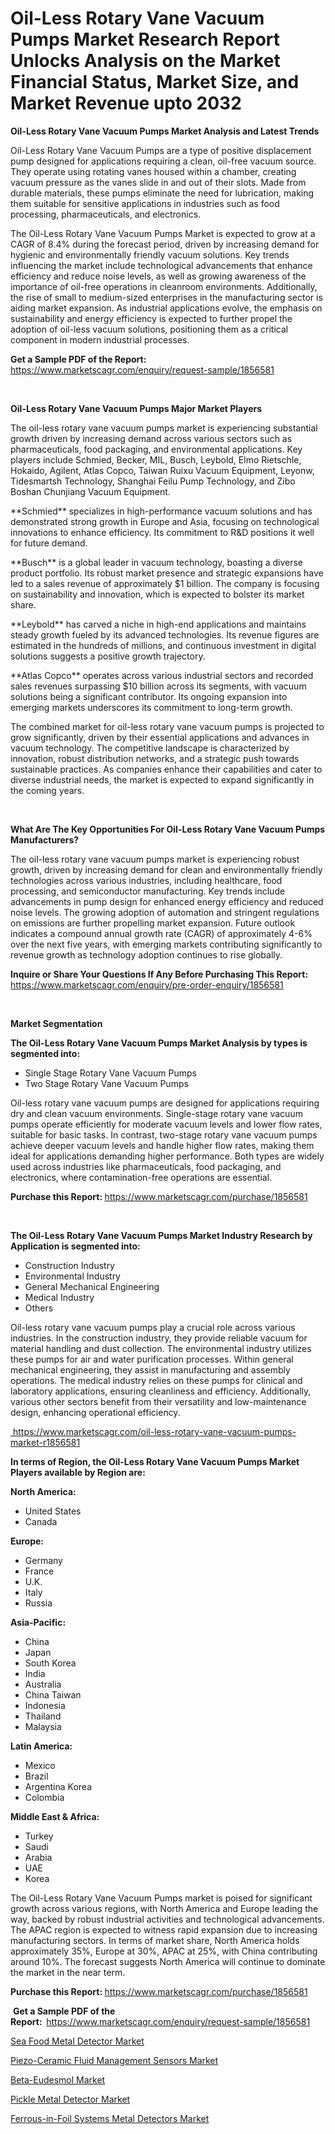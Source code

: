 <p><h1>Oil-Less Rotary Vane Vacuum Pumps Market Research Report Unlocks Analysis on the Market Financial Status, Market Size, and Market Revenue upto 2032</h1></p><p><strong>Oil-Less Rotary Vane Vacuum Pumps Market Analysis and Latest Trends</strong></p>
<p><p>Oil-Less Rotary Vane Vacuum Pumps are a type of positive displacement pump designed for applications requiring a clean, oil-free vacuum source. They operate using rotating vanes housed within a chamber, creating vacuum pressure as the vanes slide in and out of their slots. Made from durable materials, these pumps eliminate the need for lubrication, making them suitable for sensitive applications in industries such as food processing, pharmaceuticals, and electronics.</p><p>The Oil-Less Rotary Vane Vacuum Pumps Market is expected to grow at a CAGR of 8.4% during the forecast period, driven by increasing demand for hygienic and environmentally friendly vacuum solutions. Key trends influencing the market include technological advancements that enhance efficiency and reduce noise levels, as well as growing awareness of the importance of oil-free operations in cleanroom environments. Additionally, the rise of small to medium-sized enterprises in the manufacturing sector is aiding market expansion. As industrial applications evolve, the emphasis on sustainability and energy efficiency is expected to further propel the adoption of oil-less vacuum solutions, positioning them as a critical component in modern industrial processes.</p></p>
<p><strong>Get a Sample PDF of the Report:&nbsp;</strong> <a href="https://www.marketscagr.com/enquiry/request-sample/1856581?utm_campaign=2016&utm_medium=2&utm_source=Github&utm_content=ia&utm_term=08012025&utm_id=oil-less-rotary-vane-vacuum-pumps">https://www.marketscagr.com/enquiry/request-sample/1856581</a></p>
<p>&nbsp;</p>
<p><strong>Oil-Less Rotary Vane Vacuum Pumps Major Market Players</strong></p>
<p><p>The oil-less rotary vane vacuum pumps market is experiencing substantial growth driven by increasing demand across various sectors such as pharmaceuticals, food packaging, and environmental applications. Key players include Schmied, Becker, MIL, Busch, Leybold, Elmo Rietschle, Hokaido, Agilent, Atlas Copco, Taiwan Ruixu Vacuum Equipment, Leyonw, Tidesmartsh Technology, Shanghai Feilu Pump Technology, and Zibo Boshan Chunjiang Vacuum Equipment.</p><p>**Schmied** specializes in high-performance vacuum solutions and has demonstrated strong growth in Europe and Asia, focusing on technological innovations to enhance efficiency. Its commitment to R&D positions it well for future demand.</p><p>**Busch** is a global leader in vacuum technology, boasting a diverse product portfolio. Its robust market presence and strategic expansions have led to a sales revenue of approximately $1 billion. The company is focusing on sustainability and innovation, which is expected to bolster its market share.</p><p>**Leybold** has carved a niche in high-end applications and maintains steady growth fueled by its advanced technologies. Its revenue figures are estimated in the hundreds of millions, and continuous investment in digital solutions suggests a positive growth trajectory.</p><p>**Atlas Copco** operates across various industrial sectors and recorded sales revenues surpassing $10 billion across its segments, with vacuum solutions being a significant contributor. Its ongoing expansion into emerging markets underscores its commitment to long-term growth.</p><p>The combined market for oil-less rotary vane vacuum pumps is projected to grow significantly, driven by their essential applications and advances in vacuum technology. The competitive landscape is characterized by innovation, robust distribution networks, and a strategic push towards sustainable practices. As companies enhance their capabilities and cater to diverse industrial needs, the market is expected to expand significantly in the coming years.</p></p>
<p>&nbsp;</p>
<p><strong>What Are The Key Opportunities For Oil-Less Rotary Vane Vacuum Pumps Manufacturers?</strong></p>
<p><p>The oil-less rotary vane vacuum pumps market is experiencing robust growth, driven by increasing demand for clean and environmentally friendly technologies across various industries, including healthcare, food processing, and semiconductor manufacturing. Key trends include advancements in pump design for enhanced energy efficiency and reduced noise levels. The growing adoption of automation and stringent regulations on emissions are further propelling market expansion. Future outlook indicates a compound annual growth rate (CAGR) of approximately 4-6% over the next five years, with emerging markets contributing significantly to revenue growth as technology adoption continues to rise globally.</p></p>
<p><strong>Inquire or Share Your Questions If Any Before Purchasing This Report:</strong> <a href="https://www.marketscagr.com/enquiry/pre-order-enquiry/1856581?utm_campaign=2016&utm_medium=2&utm_source=Github&utm_content=ia&utm_term=08012025&utm_id=oil-less-rotary-vane-vacuum-pumps">https://www.marketscagr.com/enquiry/pre-order-enquiry/1856581</a></p>
<p>&nbsp;</p>
<p><strong>Market Segmentation</strong></p>
<p><strong>The Oil-Less Rotary Vane Vacuum Pumps Market Analysis by types is segmented into:</strong></p>
<p><ul><li>Single Stage Rotary Vane Vacuum Pumps</li><li>Two Stage Rotary Vane Vacuum Pumps</li></ul></p>
<p><p>Oil-less rotary vane vacuum pumps are designed for applications requiring dry and clean vacuum environments. Single-stage rotary vane vacuum pumps operate efficiently for moderate vacuum levels and lower flow rates, suitable for basic tasks. In contrast, two-stage rotary vane vacuum pumps achieve deeper vacuum levels and handle higher flow rates, making them ideal for applications demanding higher performance. Both types are widely used across industries like pharmaceuticals, food packaging, and electronics, where contamination-free operations are essential.</p></p>
<p><strong>Purchase this Report:&nbsp;</strong><a href="https://www.marketscagr.com/purchase/1856581?utm_campaign=2016&utm_medium=2&utm_source=Github&utm_content=ia&utm_term=08012025&utm_id=oil-less-rotary-vane-vacuum-pumps">https://www.marketscagr.com/purchase/1856581</a></p>
<p>&nbsp;</p>
<p><strong>The Oil-Less Rotary Vane Vacuum Pumps Market Industry Research by Application is segmented into:</strong></p>
<p><ul><li>Construction Industry</li><li>Environmental Industry</li><li>General Mechanical Engineering</li><li>Medical Industry</li><li>Others</li></ul></p>
<p><p>Oil-less rotary vane vacuum pumps play a crucial role across various industries. In the construction industry, they provide reliable vacuum for material handling and dust collection. The environmental industry utilizes these pumps for air and water purification processes. Within general mechanical engineering, they assist in manufacturing and assembly operations. The medical industry relies on these pumps for clinical and laboratory applications, ensuring cleanliness and efficiency. Additionally, various other sectors benefit from their versatility and low-maintenance design, enhancing operational efficiency.</p></p>
<p><a href="https://www.marketscagr.com/oil-less-rotary-vane-vacuum-pumps-market-r1856581?utm_campaign=2016&utm_medium=2&utm_source=Github&utm_content=ia&utm_term=08012025&utm_id=oil-less-rotary-vane-vacuum-pumps">&nbsp;https://www.marketscagr.com/oil-less-rotary-vane-vacuum-pumps-market-r1856581</a></p>
<p><strong>In terms of Region, the Oil-Less Rotary Vane Vacuum Pumps Market Players available by Region are:</strong></p>
<p>
    <p> <strong> North America: </strong>
        <ul>
            <li>United States</li>
            <li>Canada</li>
        </ul>
        </p> 
    <p> <strong> Europe: </strong>
        <ul>
            <li>Germany</li>
            <li>France</li>
            <li>U.K.</li>
            <li>Italy</li>
            <li>Russia</li>
        </ul>
        </p> 
    <p> <strong> Asia-Pacific: </strong>
        <ul>
            <li>China</li>
            <li>Japan</li>
            <li>South Korea</li>
            <li>India</li>
            <li>Australia</li>
            <li>China Taiwan</li>
            <li>Indonesia</li>
            <li>Thailand</li>
            <li>Malaysia</li>
        </ul>
        </p> 
    <p> <strong> Latin America: </strong>
        <ul>
            <li>Mexico</li>
            <li>Brazil</li>
            <li>Argentina Korea</li>
            <li>Colombia</li>
        </ul>
        </p> 
    <p> <strong> Middle East & Africa: </strong>
        <ul>
            <li>Turkey</li>
            <li>Saudi</li>
            <li>Arabia</li>
            <li>UAE</li>
            <li>Korea</li>
        </ul>
    </p>
    </p>
<p><p>The Oil-Less Rotary Vane Vacuum Pumps market is poised for significant growth across various regions, with North America and Europe leading the way, backed by robust industrial activities and technological advancements. The APAC region is expected to witness rapid expansion due to increasing manufacturing sectors. In terms of market share, North America holds approximately 35%, Europe at 30%, APAC at 25%, with China contributing around 10%. The forecast suggests North America will continue to dominate the market in the near term.</p></p>
<p><strong>Purchase this Report: </strong><a href="https://www.marketscagr.com/purchase/1856581?utm_campaign=2016&utm_medium=2&utm_source=Github&utm_content=ia&utm_term=08012025&utm_id=oil-less-rotary-vane-vacuum-pumps">https://www.marketscagr.com/purchase/1856581</a></p>
<p>&nbsp;<strong>Get a Sample PDF of the Report:&nbsp;&nbsp;</strong><a href="https://www.marketscagr.com/enquiry/request-sample/1856581?utm_campaign=2016&utm_medium=2&utm_source=Github&utm_content=ia&utm_term=08012025&utm_id=oil-less-rotary-vane-vacuum-pumps">https://www.marketscagr.com/enquiry/request-sample/1856581</a></p>
<p><strong></strong></p>
<p><p><a href="https://www.linkedin.com/pulse/sea-food-metal-detector-market-report-projected-136-cagr-vmrce?utm_campaign=2016&utm_medium=2&utm_source=Github&utm_content=ia&utm_term=08012025&utm_id=oil-less-rotary-vane-vacuum-pumps">Sea Food Metal Detector Market</a></p><p><a href="https://www.linkedin.com/pulse/projecting-piezo-ceramic-fluid-management-sensors-markets-future-26xwc?utm_campaign=2016&utm_medium=2&utm_source=Github&utm_content=ia&utm_term=08012025&utm_id=oil-less-rotary-vane-vacuum-pumps">Piezo-Ceramic Fluid Management Sensors Market</a></p><p><a href="https://www.linkedin.com/pulse/beta-eudesmol-market-penetration-strategies-untapped-markets-55yqe?utm_campaign=2016&utm_medium=2&utm_source=Github&utm_content=ia&utm_term=08012025&utm_id=oil-less-rotary-vane-vacuum-pumps">Beta-Eudesmol Market</a></p><p><a href="https://www.linkedin.com/pulse/competitive-overview-pickle-metal-detector-market-growth-insights-lpque?utm_campaign=2016&utm_medium=2&utm_source=Github&utm_content=ia&utm_term=08012025&utm_id=oil-less-rotary-vane-vacuum-pumps">Pickle Metal Detector Market</a></p><p><a href="https://www.linkedin.com/pulse/ferrous-in-foil-systems-metal-detectors-market-growth-projections-zbmxc?utm_campaign=2016&utm_medium=2&utm_source=Github&utm_content=ia&utm_term=08012025&utm_id=oil-less-rotary-vane-vacuum-pumps">Ferrous-in-Foil Systems Metal Detectors Market</a></p></p>